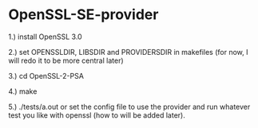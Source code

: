 # OpenSSL-SE-provider

1.) install OpenSSL 3.0

2.) set OPENSSLDIR, LIBSDIR and PROVIDERSDIR in makefiles (for now, I will redo it to be more central later)

3.) cd OpenSSL-2-PSA

4.) make

5.) ./tests/a.out or set the config file to use the provider and run whatever test you like with openssl (how to will be added later).
